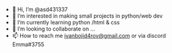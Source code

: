 - 👋 Hi, I’m @asd431337
- 👀 I’m interested in making small projects in python/web dev
- 🌱 I’m currently learning python /html & css
- 💞️ I’m looking to collaborate on ...
- 📫 How to reach me ivanbojid4rov@gmail.com or via discord Emma#3755

<!---
asd431337/asd431337 is a ✨ special ✨ repository because its `README.md` (this file) appears on your GitHub profile.
You can click the Preview link to take a look at your changes.
--->
